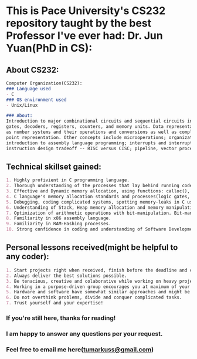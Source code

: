 # This is Pace University's CS232 repository taught by the best Professor I've ever had: Dr. Jun Yuan(PhD in CS):

## About CS232:
```markdown
Computer Organization(CS232):
### Language used
- C
### OS environment used
- Unix/Linux

### About:
Introduction to major combinational circuits and sequential circuits including digital logic,
gates, decoders, registers, counters, and memory units. Data representation including such concepts
as number systems and their operations and conversions as well as complements and fixed and floating
point representation. Other concepts include microoperations; organization and design of a basic computer;
introduction to assembly language programming; interrupts and interrupts processing; central processing unit;
instruction design tradeoff -- RISC versus CISC; pipeline, vector processing, and multiprocessors versus multicomputers.
```

## Technical skillset gained:
```markdown
1. Highly profivient in C programming language.
2. Thorough understanding of the processes that lay behind running code in C and other programming languages.
3. Effective and Dynamic memory allocation, using functions: calloc(), malloc(), realloc(), free().
4. C language's memory allocation standards and processes(logic gates, circuits, registers, counters, compliments etc.).
5. Debugging, coding complicated systems, spotting memory-leaks in C using "Valgrind"
6. Understanding of Stack, Heap memory allocation and memory manipulation.
7. Optimization of arithmetic operations with bit-manipulation. Bit-manipulation approaches' pros and cons.
8. Familiarity in x86 assembly language.
9. Familiarity in RAM-Hashing processes.
10. Strong confidence in coding and understanding of Software Development at the much higher level.

```
## Personal lessons received(might be helpful to any coder):
```markdown
1. Start projects right when received, finish before the deadline and check for bugs(self-discipline).
2. Always deliver the best solutions possible.
3. Be tenacious, creative and colaborative while working on heavy projects.
4. Working in a purpose-driven group encourages you at maximum of your abilities and even beyond.
5. Hardware and software have somewhat similar approaches and might be applied vice versa, so read a lot.
6. Do not overthink problems, divide and conquer complicated tasks.
7. Trust yourself and your expertise!

```
### If you're still here, thanks for reading!

### I am happy to answer any questions per your request.
### Feel free to email me here(tumarkuss@gmail.com)


